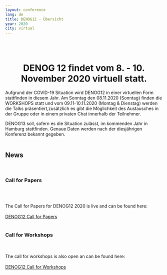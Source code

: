 ```yaml
---
layout: conference
lang: de
title: DENOG12 - Übersicht
year: 2020
city: virtual
---
```


<br><br>
<center>
    <h1>DENOG 12 findet vom 8. - 10. November 2020 virtuell statt.</h1>
</center>
Aufgrund der COVID-19 Situation wird DENOG12 in einer virtuellen Form stattfinden in diesem Jahr.  Am Sonntag den 08.11.2020 (Sonntag) finden die WORKSHOPS statt und vom 09.11-10.11.2020 (Montag & Dienstag) werden die Talks präsentiert,zusätzlich es gibt die Möglichkeit des Austausches in der Gruppe oder in einem privaten Chat innerhalb der Teilnehmer.

DENOG13 soll, sofern es die Situation zulässt, im kommenden Jahr in Hamburg stattfinden.
Genaue Daten werden nach der diesjährigen Konferenz bekannt gegeben.
 <br><br>

 <h2> News </h2>
 <br>
<h3> Call for Papers </h3>
<br>
<br>

The Call for Papers for DENOG12 2020 is live and can be found here:<br>
<br>
<a href="https://pretalx.denog.de/denog12/cfp" target="new">DENOG12 Call for Papers</a>
<br>
<br>
<h3>Call for Workshops</h3>
<br>
<br>
The call for workshops is also open an can be found here:<br>
<br>
<a href="https://pretalx.denog.de/denog12-workshops/cfp" target="new">DENOG12 Call for Workshops</a>
